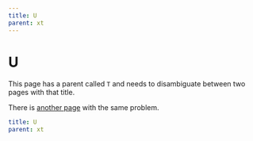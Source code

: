 ```yaml
---
title: U
parent: xt
---
```


# U

This page has a parent called `T` and needs to disambiguate between two pages with that title.

There is [another page](../yu/) with the same problem.

```yaml
title: U
parent: xt
```
